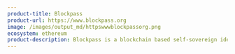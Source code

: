 ```yaml
---
product-title: Blockpass
product-url: https://www.blockpass.org
image: /images/output_md/httpswwwblockpassorg.png
ecosystem: ethereum
product-description: Blockpass is a blockchain based self-sovereign identity protocol for the connected world. Blockpass offers shared regulatory compliance services for humans, companies, objects and devices.
---
```

